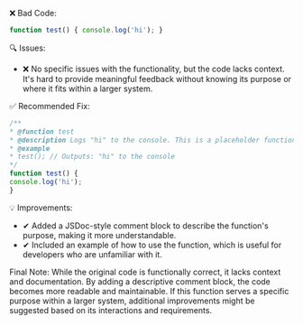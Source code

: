 ❌ Bad Code:
```javascript
function test() { console.log('hi'); }
```

🔍 Issues:
* ❌ No specific issues with the functionality, but the code lacks context. It's hard to provide meaningful feedback
without knowing its purpose or where it fits within a larger system.

✅ Recommended Fix:

```javascript
/**
* @function test
* @description Logs "hi" to the console. This is a placeholder function.
* @example
* test(); // Outputs: "hi" to the console
*/
function test() {
console.log('hi');
}
```

💡 Improvements:
* ✔ Added a JSDoc-style comment block to describe the function's purpose, making it more understandable.
* ✔ Included an example of how to use the function, which is useful for developers who are unfamiliar with it.

Final Note:
While the original code is functionally correct, it lacks context and documentation. By adding a descriptive comment
block, the code becomes more readable and maintainable. If this function serves a specific purpose within a larger
system, additional improvements might be suggested based on its interactions and requirements.
